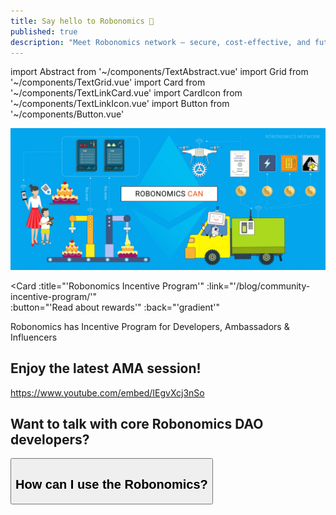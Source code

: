 ```yaml
---
title: Say hello to Robonomics 🎉
published: true
description: "Meet Robonomics network – secure, сost-effective, and futuristic IoT platform for connecting robotics under Polkadot and Ethereum control"
---
```

import Abstract from '~/components/TextAbstract.vue'
import Grid from '~/components/TextGrid.vue'
import Card from '~/components/TextLinkCard.vue'
import CardIcon from '~/components/TextLinkIcon.vue'
import Button from '~/components/Button.vue'


<Abstract :text="'Meet Robonomics network – secure, сost-effective, and futuristic IoT platform for connecting robotics under Polkadot and Ethereum control'" />

[!["What Robonomics can do?"](./images/robonomics-can.jpg)](https://blog.aira.life/robonomics-can-72f631824670)

<!--<Grid :layout="'3'">
    <Card
        :title="'What is Robonomics Network?'"
        :link="'https://static.robonomics.network/docs/presentations/Robonomics.Keypoint.updated.August.2020.pdf'" 
        :button="'View Keypoint presentation'"
    />
    <Card
        :title="'Robot economics'" 
        :link="'https://static.robonomics.network/docs/book-the-economy-of-robots-1-2017/robonomics.network-book-the-economy-of-robots-1-2017-en.pdf'" 
        :button="'View our colourful book'"
    />
    <Card
        :title="'Research & Development'"
        :link="'https://wiki.robonomics.network/docs/r-and-d-based-on-robonomics-network/'"  
        :button="'Conducted on Robonomics Network'"
    />
</Grid>-->

<Grid :layout="'2'">
    <CardIcon
        :image="'/land/icon-presentation.png'" 
        :title="'What is Robonomics Network?'"
        :caption="'View Keypoint presentation'"
        :link="'https://static.robonomics.network/docs/presentations/Robonomics.Keypoint.updated.August.2020.pdf'"
    />
    <CardIcon
        :image="'/land/icon-coding.png'"
        :title="'Research & Development'"
        :caption="'Conducted on Robonomics Network'"
        :link="'https://wiki.robonomics.network/docs/r-and-d-based-on-robonomics-network/'"  
    />
</Grid>


<Card 
    :title="'Robonomics Incentive Program'"
    :link="'/blog/community-incentive-program/'"  
    :button="'Read about rewards'"
    :back="'gradient'"
>

Robonomics has Incentive Program for Developers, Ambassadors & Influencers

</Card>

## Enjoy the latest AMA session!

<div class="layout__text">

https://www.youtube.com/embed/IEgvXcj3nSo

</div>

## Want to talk with core Robonomics DAO developers?

<Button :link="'https://discourse.robonomics.network/'" :label="'Visit Robonomics Network forum'" :scale="'1.2'"/>


## How can I use the Robonomics?

<Grid :layout="'4'">
    <CardIcon
        :image="'/land/icon-wiki.png'" 
        :title="'Robonomics Wiki'"
        :caption="'For IoT & Robotics developers'"
        :link="'https://wiki.robonomics.network/docs/'"
    />
    <CardIcon
        :image="'/land/icon-kuka.png'" 
        :title="'Launch Kuka manipulator'"
        :caption="'Under Robonomics Network control'"
        :link="'https://wiki.robonomics.network/docs/kuka/'"
    />
    <CardIcon
        :image="'/land/icon-application.png'" 
        :title="'Robonomics DAPP'"
        :caption="'Made for connecting IoT & Robotics under Robonomics control smoothly'"
        :link="'https://dapp.robonomics.network/#/'"
    />
    <CardIcon
        :image="'/land/icon-rws.png'" 
        :title="'Sign up for RWS beta'"
        :link="'https://share.hsforms.com/1rlIfFL6ZSriaOjtf4NAGPw535vx?sidebar&__hstc=136840367.cb56ffd63c4554e84a6b795a22bdcfee.1602671793634.1605539005983.1605618482734.17&__hssc=136840367.2.1605618482734&__hsfp=1772620931'"
    />
    <CardIcon
        :image="'/land/icon-github.png'" 
        :title="'Github'"
        :link="'https://github.com/airalab/robonomics'"
    />
    <CardIcon
        :image="'/land/icon-twitter.png'" 
        :title="'Twitter'"
        :link="'https://twitter.com/AIRA_Robonomics'"
    />
    <CardIcon
        :image="'/land/icon-youtube.png'" 
        :title="'YouTube'"
        :link="'https://www.youtube.com/c/Airalab'"
    />
    <CardIcon
        :image="'/land/icon-telegram.png'" 
        :title="'Telegram'"
        :link="'https://t.me/robonomics'"
    />
</Grid>


